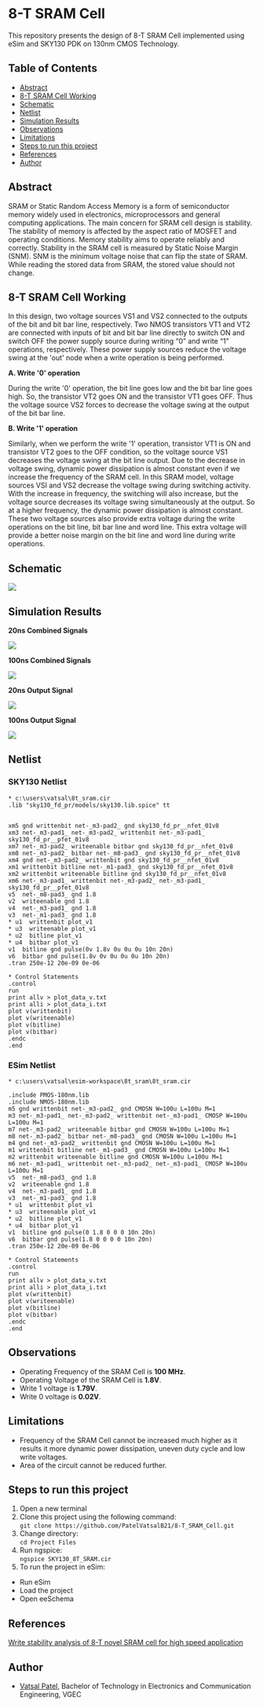 # 8-T SRAM Cell
This repository presents the design of 8-T SRAM Cell implemented using eSim and SKY130 PDK on 130nm CMOS Technology.

## Table of Contents
- [Abstract](#abstract)
- [8-T SRAM Cell Working](#8-t-sram-cell-working)
- [Schematic](#schematic)
- [Netlist](#netlist)
- [Simulation Results](#simulation-results)
- [Observations](#observations)
- [Limitations](#limitations)
- [Steps to run this project](#steps-to-run-this-project)
- [References](#references)
- [Author](#author)

## Abstract
SRAM or Static Random Access Memory is a form of semiconductor memory widely used in electronics, microprocessors and general computing applications. The main concern for SRAM cell design is stability. The stability of memory is affected by the aspect ratio of MOSFET and operating conditions. Memory stability aims to operate reliably and correctly. Stability in the SRAM cell is measured by Static Noise Margin (SNM). SNM is the minimum voltage noise that can flip the state of SRAM. While reading the stored data from SRAM, the stored value should not change.

## 8-T SRAM Cell Working
In this design, two voltage sources VS1 and VS2 connected to the outputs of the bit and bit bar line, respectively. Two NMOS transistors VT1 and VT2 are connected with inputs of bit and bit bar line directly to switch ON and switch OFF the power supply source during writing “0” and write “1”
operations, respectively. These power supply sources reduce the voltage swing at the 'out' node when a
write operation is being performed. 

**A. Write '0' operation**

During the write '0' operation, the bit line goes low and the bit bar line goes high. So, the transistor VT2 goes ON and the transistor VT1 goes OFF. Thus the voltage source VS2 forces to decrease the voltage swing at the output of the bit bar line. 

**B. Write '1' operation** 

Similarly, when we perform the write '1' operation, transistor VT1 is ON and transistor VT2 goes to the OFF condition, so the voltage source VS1 decreases the voltage swing at the bit line output. Due to the decrease in voltage swing, dynamic power dissipation is almost constant even if we increase the frequency of the SRAM cell. In this SRAM model, voltage sources VSI and VS2 decrease the voltage swing during switching activity. With the increase in frequency, the switching will also increase, but the voltage source decreases its voltage swing simultaneously at the output. So at a higher frequency, the dynamic power dissipation is almost constant. These two voltage sources also provide extra voltage during the write operations on the bit line, bit bar line and word line. This extra voltage will provide a better noise margin on the bit line and word line during write operations.

## Schematic

<img src="https://github.com/PatelVatsalB21/8-T_SRAM_Cell/blob/main/Images/schematic.jpg"/>

## Simulation Results

**20ns Combined Signals**

<img src="https://github.com/PatelVatsalB21/8-T_SRAM_Cell/blob/main/Images/1.jpg"/>

**100ns Combined Signals**

<img src="https://github.com/PatelVatsalB21/8-T_SRAM_Cell/blob/main/Images/2.jpg"/>

**20ns Output Signal**

<img src="https://github.com/PatelVatsalB21/8-T_SRAM_Cell/blob/main/Images/4.jpg"/>

**100ns Output Signal**

<img src="https://github.com/PatelVatsalB21/8-T_SRAM_Cell/blob/main/Images/3.jpg"/>

## Netlist
### SKY130 Netlist
```
* c:\users\vatsal\8t_sram.cir
.lib "sky130_fd_pr/models/sky130.lib.spice" tt 


xm5 gnd writtenbit net-_m3-pad2_ gnd sky130_fd_pr__nfet_01v8
xm3 net-_m3-pad1_ net-_m3-pad2_ writtenbit net-_m3-pad1_ sky130_fd_pr__pfet_01v8
xm7 net-_m3-pad2_ writeenable bitbar gnd sky130_fd_pr__nfet_01v8
xm8 net-_m3-pad2_ bitbar net-_m8-pad3_ gnd sky130_fd_pr__nfet_01v8
xm4 gnd net-_m3-pad2_ writtenbit gnd sky130_fd_pr__nfet_01v8
xm1 writtenbit bitline net-_m1-pad3_ gnd sky130_fd_pr__nfet_01v8
xm2 writtenbit writeenable bitline gnd sky130_fd_pr__nfet_01v8
xm6 net-_m3-pad1_ writtenbit net-_m3-pad2_ net-_m3-pad1_ sky130_fd_pr__pfet_01v8
v5  net-_m8-pad3_ gnd 1.8
v2  writeenable gnd 1.8
v4  net-_m3-pad1_ gnd 1.8
v3  net-_m1-pad3_ gnd 1.8
* u1  writtenbit plot_v1
* u3  writeenable plot_v1
* u2  bitline plot_v1
* u4  bitbar plot_v1
v1  bitline gnd pulse(0v 1.8v 0u 0u 0u 10n 20n)
v6  bitbar gnd pulse(1.8v 0v 0u 0u 0u 10n 20n)
.tran 250e-12 20e-09 0e-06

* Control Statements 
.control
run
print allv > plot_data_v.txt
print alli > plot_data_i.txt
plot v(writtenbit)
plot v(writeenable)
plot v(bitline)
plot v(bitbar)
.endc
.end
```

### ESim Netlist
```
* c:\users\vatsal\esim-workspace\8t_sram\8t_sram.cir

.include PMOS-180nm.lib
.include NMOS-180nm.lib
m5 gnd writtenbit net-_m3-pad2_ gnd CMOSN W=100u L=100u M=1
m3 net-_m3-pad1_ net-_m3-pad2_ writtenbit net-_m3-pad1_ CMOSP W=100u L=100u M=1
m7 net-_m3-pad2_ writeenable bitbar gnd CMOSN W=100u L=100u M=1
m8 net-_m3-pad2_ bitbar net-_m8-pad3_ gnd CMOSN W=100u L=100u M=1
m4 gnd net-_m3-pad2_ writtenbit gnd CMOSN W=100u L=100u M=1
m1 writtenbit bitline net-_m1-pad3_ gnd CMOSN W=100u L=100u M=1
m2 writtenbit writeenable bitline gnd CMOSN W=100u L=100u M=1
m6 net-_m3-pad1_ writtenbit net-_m3-pad2_ net-_m3-pad1_ CMOSP W=100u L=100u M=1
v5  net-_m8-pad3_ gnd 1.8
v2  writeenable gnd 1.8
v4  net-_m3-pad1_ gnd 1.8
v3  net-_m1-pad3_ gnd 1.8
* u1  writtenbit plot_v1
* u3  writeenable plot_v1
* u2  bitline plot_v1
* u4  bitbar plot_v1
v1  bitline gnd pulse(0 1.8 0 0 0 10n 20n)
v6  bitbar gnd pulse(1.8 0 0 0 0 10n 20n)
.tran 250e-12 20e-09 0e-06

* Control Statements 
.control
run
print allv > plot_data_v.txt
print alli > plot_data_i.txt
plot v(writtenbit)
plot v(writeenable)
plot v(bitline)
plot v(bitbar)
.endc
.end
```

## Observations
- Operating Frequency of the SRAM Cell is **100 MHz**.
- Operating Voltage of the SRAM Cell is **1.8V**.
- Write 1 voltage is **1.79V**.
- Write 0 voltage is **0.02V**.

## Limitations
- Frequency of the SRAM Cell cannot be increased much higher as it results it more dynamic power dissipation, uneven duty cycle and low write voltages.
- Area of the circuit cannot be reduced further.

## Steps to run this project
1. Open a new terminal
2. Clone this project using the following command:</br>
```git clone https://github.com/PatelVatsalB21/8-T_SRAM_Cell.git ```</br>
3. Change directory:</br>
```cd Project Files```</br>
4. Run ngspice:</br>
```ngspice SKY130_8T_SRAM.cir```</br>
5. To run the project in eSim:

  - Run eSim</br>
  - Load the project</br>
  - Open eeSchema</br>


## References
[Write stability analysis of 8-T novel SRAM cell for high speed application](https://ieeexplore.ieee.org/document/6514460)

## Author
- [Vatsal Patel](https://github.com/patelvatsalb21), Bachelor of Technology in Electronics and Communication Engineering, VGEC

